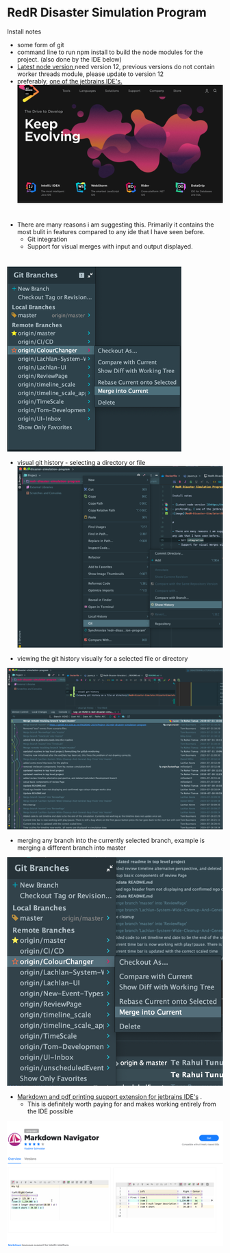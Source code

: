 # RedR Disaster Simulation Program

Install notes

- some form of git
- command line to run npm install to build the node modules for the project. (also done by the IDE below)
- [Latest node version ](https://nodejs.org/en/) need version 12, previous versions do not contain worker threads module, please update to version 12
- preferably, [ one of the jetbrains IDE's.](https://gitlab.ecs.vuw.ac.nz/ENGR300-2019/Project-16/redr-disaster-simulation-program/wikis/Jetbrains-Products-for-Development)
![image](RedR-Disaster-Simulator/DisasterSimulatorNodeJSServer/resources/js/vis-4.21.0/examples/network/img/soft-scraps-icons/image.png)

#

- There are many reasons i am suggesting this. Primarily it contains the most bulit in features compared to
any ide that I have seen before.
    - Git integration
    - Support for visual merges with input and output displayed.

#
![git branches in web storm](RedR-Disaster-Simulator/DisasterSimulatorNodeJSServer/resources/js/vis-4.21.0/examples/network/img/soft-scraps-icons/git%20branches%20in%20web%20storm.png)

- visual git history - selecting a directory or file
![viewing git history on a file or directory](RedR-Disaster-Simulator/DisasterSimulatorNodeJSServer/resources/js/vis-4.21.0/examples/network/img/soft-scraps-icons/viewing%20git%20history%20on%20a%20file%20or%20directory.png)

- viewing the git history visually for a selected file or directory

![visual git history, top level of project](RedR-Disaster-Simulator/DisasterSimulatorNodeJSServer/resources/js/vis-4.21.0/examples/network/img/soft-scraps-icons/visual%20git%20history%2C%20top%20level%20of%20project.png)

- merging any branch into the currently selected branch, example is merging a different branch into master

![merge branches](RedR-Disaster-Simulator/DisasterSimulatorNodeJSServer/resources/js/vis-4.21.0/examples/network/img/soft-scraps-icons/merge%20branches.png)

- [Markdown and pdf printing support extension for jetbrains IDE's](https://plugins.jetbrains.com/plugin/7896-markdown-navigator) .
  - This is definitely worth paying for and makes working entirely from the IDE possible

![markdown navigator](RedR-Disaster-Simulator/DisasterSimulatorNodeJSServer/resources/js/vis-4.21.0/examples/network/img/soft-scraps-icons/markdown%20navigator.png)
